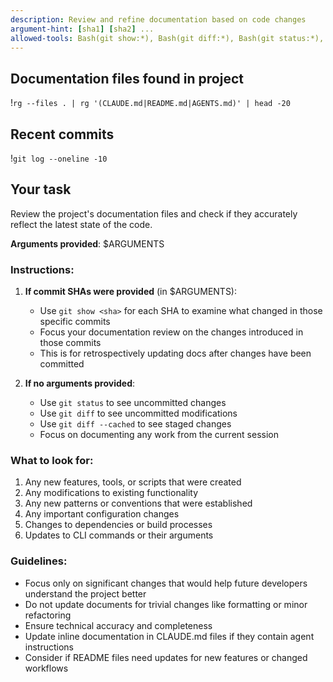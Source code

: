 ```yaml
---
description: Review and refine documentation based on code changes
argument-hint: [sha1] [sha2] ...
allowed-tools: Bash(git show:*), Bash(git diff:*), Bash(git status:*), Bash(git log:*), Read, Edit, MultiEdit
---
```


## Documentation files found in project

!`rg --files . | rg '(CLAUDE.md|README.md|AGENTS.md)' | head -20`

## Recent commits

!`git log --oneline -10`

## Your task

Review the project's documentation files and check if they accurately reflect the latest state of the code.

**Arguments provided**: $ARGUMENTS

### Instructions:

1. **If commit SHAs were provided** (in $ARGUMENTS):
   - Use `git show <sha>` for each SHA to examine what changed in those specific commits
   - Focus your documentation review on the changes introduced in those commits
   - This is for retrospectively updating docs after changes have been committed

2. **If no arguments provided**:
   - Use `git status` to see uncommitted changes
   - Use `git diff` to see uncommitted modifications
   - Use `git diff --cached` to see staged changes
   - Focus on documenting any work from the current session

### What to look for:

1. Any new features, tools, or scripts that were created
2. Any modifications to existing functionality
3. Any new patterns or conventions that were established
4. Any important configuration changes
5. Changes to dependencies or build processes
6. Updates to CLI commands or their arguments

### Guidelines:

- Focus only on significant changes that would help future developers understand the project better
- Do not update documents for trivial changes like formatting or minor refactoring
- Ensure technical accuracy and completeness
- Update inline documentation in CLAUDE.md files if they contain agent instructions
- Consider if README files need updates for new features or changed workflows
